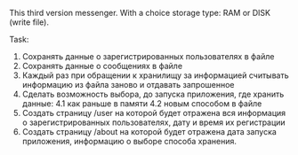 This third version messenger. With a choice storage type: RAM or DISK (write file).

Task:
1. Сохранять данные о зарегистрированных пользователях в файле 
2. Сохранять данные о сообщениях в файле 
3. Каждый раз при обращении к хранилищу за информацией считывать информацию из файла заново и отдавать запрошенное 
4. Сделать возможность выбора, до запуска приложения, где хранить данные: 
 4.1 как раньше в памяти 
 4.2 новым способом в файле 
5. Создать страницу /user на которой будет отражена вся информация о зарегистрированных пользователях, дату и время их регистрации 
6. Создать страницу /about на которой будет отражена дата запуска приложения, информацию о выборе способа хранения.
